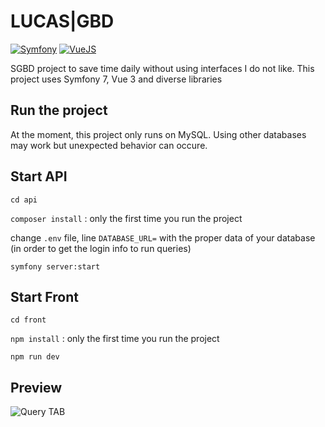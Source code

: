 # LUCAS|GBD

[![Symfony](https://img.shields.io/badge/Symfony-071663?logo=symfony)](https://symfony.com/)
[![VueJS](https://img.shields.io/badge/Vue.js-4FC08D?logo=vue.js&logoColor=white)](https://vuejs.org/)

SGBD project to save time daily without using interfaces I do not like.
This project uses Symfony 7, Vue 3 and diverse libraries

## Run the project

At the moment, this project only runs on MySQL. Using other databases may work but unexpected behavior can occure.

## Start API

`cd api`

`composer install` : only the first time you run the project

change `.env` file, line `DATABASE_URL=` with the proper data of your database (in order to get the login info to run queries)

`symfony server:start`

## Start Front

`cd front`

`npm install` : only the first time you run the project

`npm run dev`

## Preview

![Query TAB](https://media.discordapp.net/attachments/1184761532693884960/1229889282236219463/image.png?ex=663152a7&is=661edda7&hm=4fcb1cbb2088bf3264a6af8f88cbc712f7e5459ab28090c1b133faec7af28a26&=&format=webp&quality=lossless&width=2566&height=1244)